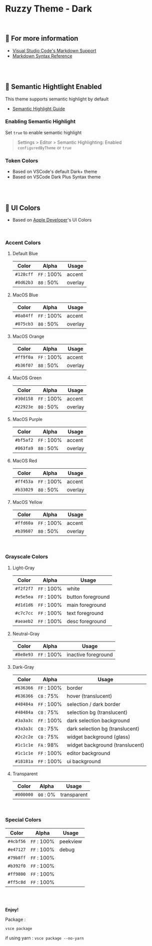 # Ruzzy Theme - Dark

<br/>

## :page_with_curl: For more information

-   [Visual Studio Code's Markdown Support](http://code.visualstudio.com/docs/languages/markdown)
-   [Markdown Syntax Reference](https://help.github.com/articles/markdown-basics/)

<br/><br/>

## :flashlight: Semantic Hightlight Enabled

This theme supports semantic highlight by default

-   [Semantic Highlight Guide](https://code.visualstudio.com/api/language-extensions/semantic-highlight-guide)

### Enabling Semantic Highlight

Set `true` to enable semantic highlight

> Settings > Editor > Semantic Highlighting: Enabled  
> `configuredByTheme` or `true`

### Token Colors

-   Based on VSCode's default Dark+ theme
-   Based on VSCode Dark Plus Syntax theme

<br/><br/>

## :art: UI Colors

-   Based on [Apple Developer](https://developer.apple.com/design/human-interface-guidelines/foundations/color/)'s UI Colors

<br/>

### Accent Colors

1.  Default Blue

    <font size=2>

    | Color     | Alpha       | Usage   |
    | --------- | ----------- | ------- |
    | `#128cff` | `FF` : 100% | accent  |
    | `#0d62b3` | `80` : 50%  | overlay |

    </font>

2.  MacOS Blue

    <font size=2>

    | Color     | Alpha       | Usage   |
    | --------- | ----------- | ------- |
    | `#0a84ff` | `FF` : 100% | accent  |
    | `#075cb3` | `80` : 50%  | overlay |

    </font>

3.  MacOS Orange

    <font size=2>

    | Color     | Alpha       | Usage   |
    | --------- | ----------- | ------- |
    | `#ff9f0a` | `FF` : 100% | accent  |
    | `#b36f07` | `80` : 50%  | overlay |

    </font>

4.  MacOS Green

    <font size=2>

    | Color     | Alpha       | Usage   |
    | --------- | ----------- | ------- |
    | `#30d158` | `FF` : 100% | accent  |
    | `#22923e` | `80` : 50%  | overlay |

    </font>

5.  MacOS Purple

    <font size=2>

    | Color     | Alpha       | Usage   |
    | --------- | ----------- | ------- |
    | `#bf5af2` | `FF` : 100% | accent  |
    | `#863fa9` | `80` : 50%  | overlay |

    </font>

6.  MacOS Red
    
	<font size=2>

	| Color     | Alpha       | Usage   |
	| --------- | ----------- | ------- |
	| `#ff453a` | `FF` : 100% | accent  |
	| `#b33029` | `80` : 50%  | overlay |

	</font>

7.  MacOS Yellow

	<font size=2>

	| Color     | Alpha       | Usage   |
	| --------- | ----------- | ------- |
	| `#ffd60a` | `FF` : 100% | accent  |
	| `#b39607` | `80` : 50%  | overlay |

	</font>

<br/>

### Grayscale Colors

1. Light-Gray

    <font size=2>

    | Color     | Alpha       | Usage             |
    | --------- | ----------- | ----------------- |
    | `#f2f2f7` | `FF` : 100% | white             |
    | `#e5e5ea` | `FF` : 100% | button foreground |
    | `#d1d1d6` | `FF` : 100% | main foreground   |
    | `#c7c7cc` | `FF` : 100% | text foreground   |
    | `#aeaeb2` | `FF` : 100% | desc foreground   |

    </font>

2. Neutral-Gray

    <font size=2>

    | Color     | Alpha       | Usage               |
    | --------- | ----------- | ------------------- |
    | `#8e8e93` | `FF` : 100% | inactive foreground |

    </font>

3. Dark-Gray

    <font size=2>

    | Color     | Alpha       | Usage                           |
    | --------- | ----------- | ------------------------------- |
    | `#636366` | `FF` : 100% | border                          |
    | `#636366` | `C0` : 75%  | hover (translucent)             |
    | `#48484a` | `FF` : 100% | selection / dark border         |
    | `#48484a` | `C0` : 75%  | selection bg (translucent)      |
    | `#3a3a3c` | `FF` : 100% | dark selection background       |
    | `#3a3a3c` | `C0` : 75%  | dark selection bg (translucent) |
    | `#2c2c2e` | `C0` : 75%  | widget background (glass)       |
    | `#1c1c1e` | `FA` : 98%  | widget background (translucent) |
    | `#1c1c1e` | `FF` : 100% | editor background               |
    | `#18181a` | `FF` : 100% | ui background                   |

    </font>

4. Transparent

    <font size=2>

    | Color     | Alpha     | Usage       |
    | --------- | --------- | ----------- |
    | `#000000` | `00` : 0% | transparent |

    </font>

<br/>

### Special Colors

<font size=2>

| Color     | Alpha       | Usage    |
| --------- | ----------- | -------- |
| `#4cbf56` | `FF` : 100% | peekview |
| `#e47127` | `FF` : 100% | debug    |
| `#79b8ff` | `FF` : 100% |          |
| `#b392f0` | `FF` : 100% |          |
| `#ff9800` | `FF` : 100% |          |
| `#ff5c8d` | `FF` : 100% |          |

</font>

<br/><br/>

**Enjoy!**

Package :

`vsce package`

if using yarn :
`vsce package --no-yarn`
